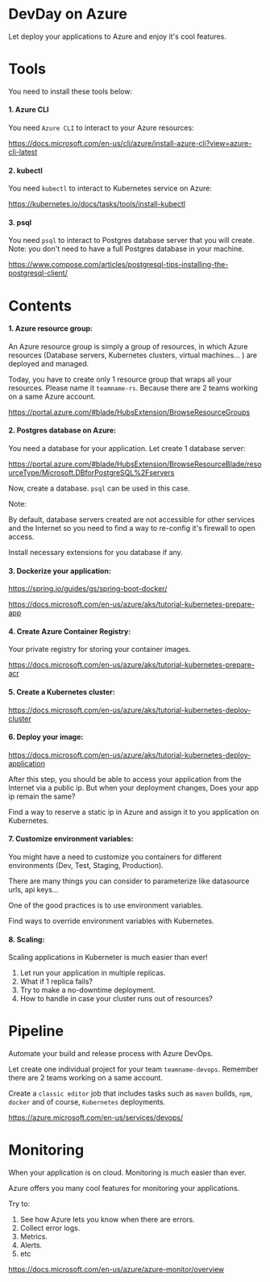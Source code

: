 # DevDay on Azure

Let deploy your applications to Azure and enjoy it's cool features.


# Tools

You need to install these tools below:

#### 1. Azure CLI

You need `Azure CLI` to interact to your Azure resources:

https://docs.microsoft.com/en-us/cli/azure/install-azure-cli?view=azure-cli-latest

#### 2. kubectl

You need `kubectl` to interact to Kubernetes service on Azure:

https://kubernetes.io/docs/tasks/tools/install-kubectl

#### 3. psql

You need `psql` to interact to Postgres database server that you will create. Note: you don't need to have a full Postgres database in your machine.

https://www.compose.com/articles/postgresql-tips-installing-the-postgresql-client/

# Contents

#### 1. Azure resource group:

An Azure resource group is simply a group of resources, in which Azure resources (Database servers, Kubernetes clusters, virtual machines... ) are deployed and managed.

Today, you have to create only 1 resource group that wraps all your resources. Please name it `teamname-rs`. Because there are 2 teams working on a same Azure account.

https://portal.azure.com/#blade/HubsExtension/BrowseResourceGroups

#### 2. Postgres database on Azure:

You need a database for your application. Let create 1 database server:

https://portal.azure.com/#blade/HubsExtension/BrowseResourceBlade/resourceType/Microsoft.DBforPostgreSQL%2Fservers

Now, create a database. `psql` can be used in this case.

Note:

By default, database servers created are not accessible for other services and the Internet so you need to find a way to re-config it's firewall to open access.

Install necessary extensions for you database if any.


#### 3. Dockerize your application:

https://spring.io/guides/gs/spring-boot-docker/

https://docs.microsoft.com/en-us/azure/aks/tutorial-kubernetes-prepare-app

#### 4. Create Azure Container Registry:

Your private registry for storing your container images.

https://docs.microsoft.com/en-us/azure/aks/tutorial-kubernetes-prepare-acr

#### 5. Create a Kubernetes cluster:

https://docs.microsoft.com/en-us/azure/aks/tutorial-kubernetes-deploy-cluster

#### 6. Deploy your image:

https://docs.microsoft.com/en-us/azure/aks/tutorial-kubernetes-deploy-application

After this step, you should be able to access your application from the Internet via a public ip. But when your deployment changes, Does your app ip remain the same? 

Find a way to reserve a static ip in Azure and assign it to you application on Kubernetes.

#### 7. Customize environment variables:

You might have a need to customize you containers for different environments (Dev, Test, Staging, Production).

There are many things you can consider to parameterize like datasource urls, api keys...

One of the good practices is to use environment variables.

Find ways to override environment variables with Kubernetes.

#### 8. Scaling:

Scaling applications in Kuberneter is much easier than ever!

1. Let run your application in multiple replicas.
2. What if 1 replica fails?
3. Try to make a no-downtime deployment.
4. How to handle in case your cluster runs out of resources?

# Pipeline

Automate your build and release process with Azure DevOps.

Let create one individual project for your team `teamname-devops`. Remember there are 2 teams working on a same account.

Create a `classic editor` job that includes tasks such as `maven` builds, `npm`, `docker` and of course, `Kubernetes` deployments.

https://azure.microsoft.com/en-us/services/devops/

# Monitoring

When your application is on cloud. Monitoring is much easier than ever.

Azure offers you many cool features for monitoring your applications.

Try to:

1. See how Azure lets you know when there are errors.
2. Collect error logs.
3. Metrics.
4. Alerts.
5. etc

https://docs.microsoft.com/en-us/azure/azure-monitor/overview

